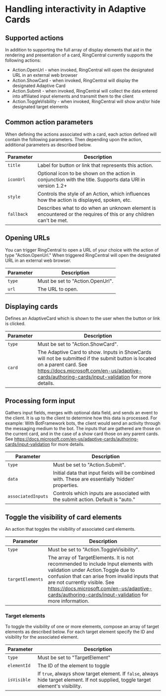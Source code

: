 # Handling interactivity in Adaptive Cards

## Supported actions

In addition to supporting the full array of display elements that aid in the rendering and presentation of a card, RingCentral currently supports the following actions:

* Action.OpenUrl - when invoked, RingCentral will open the designated URL in an external web browser
* Action.ShowCard - when invoked, RingCentral will display the designated Adaptive Card 
* Action.Submit - when invoked, RingCentral will collect the data entered into affiliated input elements and transmit them to the client
* Action.ToggleVisbility - when invoked, RingCentral will show and/or hide designated target elements 

## Common action parameters

When defining the actions associated with a card, each action defined will contain the following parameters. Then depending upon the action, additional parameters as described below.


| Parameter | Description | 
|-|-|
| `title` | Label for button or link that represents this action. |
| `iconUrl` | Optional icon to be shown on the action in conjunction with the title. Supports data URI in version 1.2+ |
| `style` | Controls the style of an Action, which influences how the action is displayed, spoken, etc. |
| `fallback` | Describes what to do when an unknown element is encountered or the requires of this or any children can't be met. |

## Opening URLs

You can trigger RingCentral to open a URL of your choice with the action of type "Action.OpenUrl." When triggered RingCentral will open the designated URL in an external web browser. 

| Parameter | Description |
|-|-|
| `type` | Must be set to "Action.OpenUrl". |
| `url` | The URL to open. |

## Displaying cards

Defines an AdaptiveCard which is shown to the user when the button or link is clicked.

| Parameter | Description |
|-|-|
| `type` | Must be set to "Action.ShowCard". |
| `card` | The Adaptive Card to show. Inputs in ShowCards will not be submitted if the submit button is located on a parent card. See https://docs.microsoft.com/en-us/adaptive-cards/authoring-cards/input-validation for more details. |

## Processing form input

Gathers input fields, merges with optional data field, and sends an event to the client. It is up to the client to determine how this data is processed. For example: With BotFramework bots, the client would send an activity through the messaging medium to the bot. The inputs that are gathered are those on the current card, and in the case of a show card those on any parent cards. See https://docs.microsoft.com/en-us/adaptive-cards/authoring-cards/input-validation for more details.

| Parameter | Description |
|-|-|
| `type` | Must be set to "Action.Submit". |
| `data` | Initial data that input fields will be combined with. These are essentially ‘hidden’ properties. |
| `associatedInputs` | Controls which inputs are associated with the submit action. Default is "auto." |

## Toggle the visibility of card elements

An action that toggles the visibility of associated card elements.

| Parameter | Description |
|-|-|
| `type` | Must be set to "Action.ToggleVisibility". |
| `targetElements` | The array of TargetElements. It is not recommended to include Input elements with validation under Action.Toggle due to confusion that can arise from invalid inputs that are not currently visible. See https://docs.microsoft.com/en-us/adaptive-cards/authoring-cards/input-validation for more information. |

### Target elements

To toggle the visibility of one or more elements, compose an array of target elements as described below. For each target element specify the ID and visibility for the associated element.

| Parameter | Description |
|-|-|
| `type` | Must be set to "TargetElement" |
| `elementId` | The ID of the element to toggle |
| `isVisible` | If `true`, always show target element. If `false`, always hide target element. If not supplied, toggle target element's visibility. |

